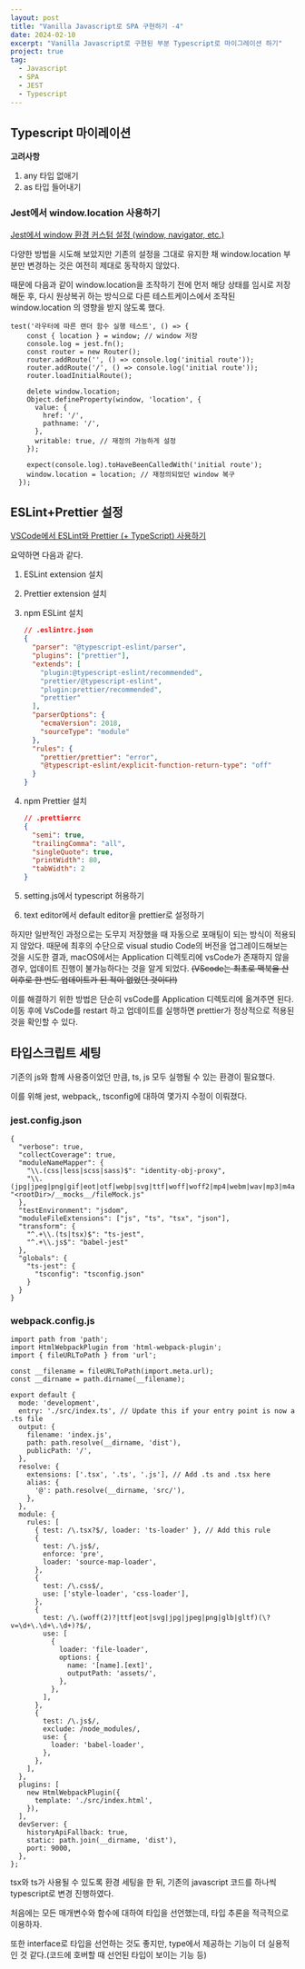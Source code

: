 ```yaml
---
layout: post
title: "Vanilla Javascript로 SPA 구현하기 -4"
date: 2024-02-10
excerpt: "Vanilla Javascript로 구현된 부분 Typescript로 마이그레이션 하기"
project: true
tag:
  - Javascript
  - SPA
  - JEST
  - Typescript
---
```



## Typescript 마이레이션

**고려사항**

1. any 타입 없애기
2. as 타입 들어내기

### Jest에서 window.location 사용하기

[Jest에서 window 환경 커스텀 설정 (window, navigator, etc.)](https://somedaycode.tistory.com/18)

다양한 방법을 시도해 보았지만 기존의 설정을 그대로 유지한 채 window.location 부분만 변경하는 것은 여전히 제대로 동작하지 않았다.

때문에 다음과 같이 window.location을 조작하기 전에 먼저 해당 상태를 임시로 저장해둔 후, 다시 원상복귀 하는 방식으로 다른 테스트케이스에서 조작된 window.location 의 영향을 받지 않도록 했다.

```tsx
test('라우터에 따른 랜더 함수 실행 테스트', () => {
    const { location } = window; // window 저장
    console.log = jest.fn();
    const router = new Router();
    router.addRoute('', () => console.log('initial route'));
    router.addRoute('/', () => console.log('initial route'));
    router.loadInitialRoute();

    delete window.location;
    Object.defineProperty(window, 'location', {
      value: {
        href: '/',
        pathname: '/',
      },
      writable: true, // 재정의 가능하게 설정
    });

    expect(console.log).toHaveBeenCalledWith('initial route');
    window.location = location; // 재정의되었던 window 복구
  });
```

## ESLint+Prettier 설정

[VSCode에서 ESLint와 Prettier (+ TypeScript) 사용하기](https://velog.io/@das01063/VSCode에서-ESLint와-Prettier-TypeScript-사용하기)

요약하면 다음과 같다.

1. ESLint extension 설치
2. Prettier extension 설치
3. npm ESLint 설치
    
    ```json
    // .eslintrc.json
    {
      "parser": "@typescript-eslint/parser",
      "plugins": ["prettier"],
      "extends": [
        "plugin:@typescript-eslint/recommended",
        "prettier/@typescript-eslint",
        "plugin:prettier/recommended",
        "prettier"
      ],
      "parserOptions": {
        "ecmaVersion": 2018,
        "sourceType": "module"
      },
      "rules": {
        "prettier/prettier": "error",
        "@typescript-eslint/explicit-function-return-type": "off"
      }
    }
    
    ```
    
4. npm Prettier 설치
    
    ```json
    // .prettierrc
    {
      "semi": true,
      "trailingComma": "all",
      "singleQuote": true,
      "printWidth": 80,
      "tabWidth": 2
    }
    ```
    
5. setting.js에서 typescript 허용하기
6. text editor에서 default editor을 prettier로 설정하기

하지만 일반적인 과정으로는 도무지 저장했을 때 자동으로 포매팅이 되는 방식이 적용되지 않았다. 때문에 최후의 수단으로 visual studio Code의 버전을 업그레이드해보는 것을 시도한 결과, macOS에서는 Application 디렉토리에 vsCode가 존재하지 않을 경우, 업데이트 진행이 불가능하다는 것을 알게 되었다. ~~(VScode는 최초로 맥북을 산 이후로 한 번도 업데이트가 된 적이 없었던 것이다!)~~

이를 해결하기 위한 방법은 단순히 vsCode를 Application 디렉토리에 옮겨주면 된다. 이동 후에 VsCode를 restart 하고 업데이트를 실행하면 prettier가 정상적으로 적용된 것을 확인할 수 있다.

## 타입스크립트 세팅

기존의 js와 함께 사용중이었던 만큼, ts, js  모두 실행될 수 있는 환경이 필요했다.

이를 위해 jest, webpack,, tsconfig에 대하여 몇가지 수정이 이뤄졌다.

### jest.config.json

```tsx
{
  "verbose": true,
  "collectCoverage": true,
  "moduleNameMapper": {
    "\\.(css|less|scss|sass)$": "identity-obj-proxy",
    "\\.(jpg|jpeg|png|gif|eot|otf|webp|svg|ttf|woff|woff2|mp4|webm|wav|mp3|m4a|aac|oga)$": "<rootDir>/__mocks__/fileMock.js"
  },
  "testEnvironment": "jsdom",
  "moduleFileExtensions": ["js", "ts", "tsx", "json"],
  "transform": {
    "^.+\\.(ts|tsx)$": "ts-jest",
    "^.+\\.js$": "babel-jest"
  },
  "globals": {
    "ts-jest": {
      "tsconfig": "tsconfig.json"
    }
  }
}
```

### webpack.config.js

```tsx
import path from 'path';
import HtmlWebpackPlugin from 'html-webpack-plugin';
import { fileURLToPath } from 'url';

const __filename = fileURLToPath(import.meta.url);
const __dirname = path.dirname(__filename);

export default {
  mode: 'development',
  entry: './src/index.ts', // Update this if your entry point is now a .ts file
  output: {
    filename: 'index.js',
    path: path.resolve(__dirname, 'dist'),
    publicPath: '/',
  },
  resolve: {
    extensions: ['.tsx', '.ts', '.js'], // Add .ts and .tsx here
    alias: {
      '@': path.resolve(__dirname, 'src/'),
    },
  },
  module: {
    rules: [
      { test: /\.tsx?$/, loader: 'ts-loader' }, // Add this rule
      {
        test: /\.js$/,
        enforce: 'pre',
        loader: 'source-map-loader',
      },
      {
        test: /\.css$/,
        use: ['style-loader', 'css-loader'],
      },
      {
        test: /\.(woff(2)?|ttf|eot|svg|jpg|jpeg|png|glb|gltf)(\?v=\d+\.\d+\.\d+)?$/,
        use: [
          {
            loader: 'file-loader',
            options: {
              name: '[name].[ext]',
              outputPath: 'assets/',
            },
          },
        ],
      },
      {
        test: /\.js$/,
        exclude: /node_modules/,
        use: {
          loader: 'babel-loader',
        },
      },
    ],
  },
  plugins: [
    new HtmlWebpackPlugin({
      template: './src/index.html',
    }),
  ],
  devServer: {
    historyApiFallback: true,
    static: path.join(__dirname, 'dist'),
    port: 9000,
  },
};
```

tsx와 ts가 사용될 수 있도록 환경 세팅을 한 뒤, 기존의 javascript 코드를 하나씩 typescript로 변경 진행하였다. 

처음에는 모든 매개변수와 함수에 대하여 타입을 선언했는데, 타입 추론을 적극적으로 이용하자.

또한 interface로 타입을 선언하는 것도 좋지만, type에서 제공하는 기능이 더 실용적인 것 같다.(코드에 호버할 때 선언된 타입이 보이는 기능 등)